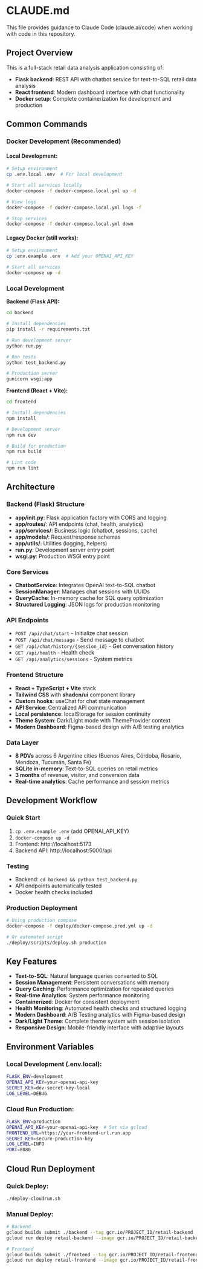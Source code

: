 # CLAUDE.md

This file provides guidance to Claude Code (claude.ai/code) when working with code in this repository.

## Project Overview

This is a full-stack retail data analysis application consisting of:
- **Flask backend**: REST API with chatbot service for text-to-SQL retail data analysis
- **React frontend**: Modern dashboard interface with chat functionality
- **Docker setup**: Complete containerization for development and production

## Common Commands

### Docker Development (Recommended)

#### Local Development:
```bash
# Setup environment
cp .env.local .env  # For local development

# Start all services locally
docker-compose -f docker-compose.local.yml up -d

# View logs
docker-compose -f docker-compose.local.yml logs -f

# Stop services
docker-compose -f docker-compose.local.yml down
```

#### Legacy Docker (still works):
```bash
# Setup environment
cp .env.example .env  # Add your OPENAI_API_KEY

# Start all services
docker-compose up -d
```

### Local Development

**Backend (Flask API):**
```bash
cd backend

# Install dependencies
pip install -r requirements.txt

# Run development server
python run.py

# Run tests
python test_backend.py

# Production server
gunicorn wsgi:app
```

**Frontend (React + Vite):**
```bash
cd frontend

# Install dependencies
npm install

# Development server
npm run dev

# Build for production
npm run build

# Lint code
npm run lint
```

## Architecture

### Backend (Flask) Structure
- **app/__init__.py**: Flask application factory with CORS and logging
- **app/routes/**: API endpoints (chat, health, analytics)
- **app/services/**: Business logic (chatbot, sessions, cache)
- **app/models/**: Request/response schemas
- **app/utils/**: Utilities (logging, helpers)
- **run.py**: Development server entry point
- **wsgi.py**: Production WSGI entry point

### Core Services
- **ChatbotService**: Integrates OpenAI text-to-SQL chatbot
- **SessionManager**: Manages chat sessions with UUIDs
- **QueryCache**: In-memory cache for SQL query optimization
- **Structured Logging**: JSON logs for production monitoring

### API Endpoints
- `POST /api/chat/start` - Initialize chat session
- `POST /api/chat/message` - Send message to chatbot
- `GET /api/chat/history/{session_id}` - Get conversation history
- `GET /api/health` - Health check
- `GET /api/analytics/sessions` - System metrics

### Frontend Structure
- **React + TypeScript + Vite** stack
- **Tailwind CSS** with **shadcn/ui** component library
- **Custom hooks**: useChat for chat state management
- **API Service**: Centralized API communication
- **Local persistence**: localStorage for session continuity
- **Theme System**: Dark/Light mode with ThemeProvider context
- **Modern Dashboard**: Figma-based design with A/B testing analytics

### Data Layer
- **8 PDVs** across 6 Argentine cities (Buenos Aires, Córdoba, Rosario, Mendoza, Tucumán, Santa Fe)
- **SQLite in-memory**: Text-to-SQL queries on retail metrics
- **3 months** of revenue, visitor, and conversion data
- **Real-time analytics**: Cache performance and session metrics

## Development Workflow

### Quick Start
1. `cp .env.example .env` (add OPENAI_API_KEY)
2. `docker-compose up -d`
3. Frontend: http://localhost:5173
4. Backend API: http://localhost:5000/api

### Testing
- Backend: `cd backend && python test_backend.py`
- API endpoints automatically tested
- Docker health checks included

### Production Deployment
```bash
# Using production compose
docker-compose -f deploy/docker-compose.prod.yml up -d

# Or automated script
./deploy/scripts/deploy.sh production
```

## Key Features

- **Text-to-SQL**: Natural language queries converted to SQL
- **Session Management**: Persistent conversations with memory
- **Query Caching**: Performance optimization for repeated queries
- **Real-time Analytics**: System performance monitoring
- **Containerized**: Docker for consistent deployment
- **Health Monitoring**: Automated health checks and structured logging
- **Modern Dashboard**: A/B Testing analytics with Figma-based design
- **Dark/Light Theme**: Complete theme system with session isolation
- **Responsive Design**: Mobile-friendly interface with adaptive layouts

## Environment Variables

### Local Development (.env.local):
```bash
FLASK_ENV=development
OPENAI_API_KEY=your-openai-api-key
SECRET_KEY=dev-secret-key-local
LOG_LEVEL=DEBUG
```

### Cloud Run Production:
```bash
FLASK_ENV=production
OPENAI_API_KEY=your-openai-api-key  # Set via gcloud
FRONTEND_URL=https://your-frontend-url.run.app
SECRET_KEY=secure-production-key
LOG_LEVEL=INFO
PORT=8080
```

## Cloud Run Deployment

### Quick Deploy:
```bash
./deploy-cloudrun.sh
```

### Manual Deploy:
```bash
# Backend
gcloud builds submit ./backend --tag gcr.io/PROJECT_ID/retail-backend
gcloud run deploy retail-backend --image gcr.io/PROJECT_ID/retail-backend --region us-central1

# Frontend  
gcloud builds submit ./frontend --tag gcr.io/PROJECT_ID/retail-frontend
gcloud run deploy retail-frontend --image gcr.io/PROJECT_ID/retail-frontend --region us-central1
```